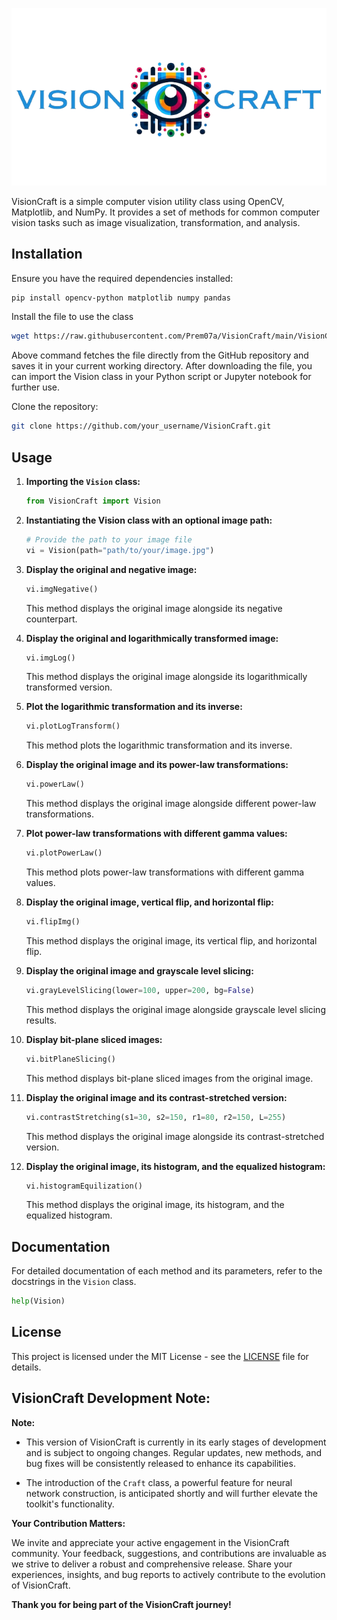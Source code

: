 <p align="center">
  <img src="./logo.png" alt="VisionCraft Logo" width="700"/>
</p>



VisionCraft is a simple computer vision utility class using OpenCV, Matplotlib, and NumPy. It provides a set of methods for common computer vision tasks such as image visualization, transformation, and analysis.

## Installation

Ensure you have the required dependencies installed:

```bash
pip install opencv-python matplotlib numpy pandas
```
Install the file to use the class

```bash
wget https://raw.githubusercontent.com/Prem07a/VisionCraft/main/VisionCraft.py
```

Above command fetches the file directly from the GitHub repository and saves it in your current working directory. After downloading the file, you can import the Vision class in your Python script or Jupyter notebook for further use.

Clone the repository:

```bash
git clone https://github.com/your_username/VisionCraft.git
```


## Usage

1. **Importing the `Vision` class:**

   ```python
   from VisionCraft import Vision
   ```

2. **Instantiating the Vision class with an optional image path:**

   ```python
   # Provide the path to your image file
   vi = Vision(path="path/to/your/image.jpg")
   ```

3. **Display the original and negative image:**

   ```python
   vi.imgNegative()
   ```

   This method displays the original image alongside its negative counterpart.

4. **Display the original and logarithmically transformed image:**

   ```python
   vi.imgLog()
   ```

   This method displays the original image alongside its logarithmically transformed version.

5. **Plot the logarithmic transformation and its inverse:**

   ```python
   vi.plotLogTransform()
   ```

   This method plots the logarithmic transformation and its inverse.

6. **Display the original image and its power-law transformations:**

   ```python
   vi.powerLaw()
   ```

   This method displays the original image alongside different power-law transformations.

7. **Plot power-law transformations with different gamma values:**

   ```python
   vi.plotPowerLaw()
   ```

   This method plots power-law transformations with different gamma values.

8. **Display the original image, vertical flip, and horizontal flip:**

   ```python
   vi.flipImg()
   ```

   This method displays the original image, its vertical flip, and horizontal flip.

9. **Display the original image and grayscale level slicing:**

   ```python
   vi.grayLevelSlicing(lower=100, upper=200, bg=False)
   ```

   This method displays the original image alongside grayscale level slicing results.

10. **Display bit-plane sliced images:**

    ```python
    vi.bitPlaneSlicing()
    ```

    This method displays bit-plane sliced images from the original image.

11. **Display the original image and its contrast-stretched version:**

    ```python
    vi.contrastStretching(s1=30, s2=150, r1=80, r2=150, L=255)
    ```

    This method displays the original image alongside its contrast-stretched version.

12. **Display the original image, its histogram, and the equalized histogram:**

    ```python
    vi.histogramEquilization()
    ```

    This method displays the original image, its histogram, and the equalized histogram.

## Documentation

For detailed documentation of each method and its parameters, refer to the docstrings in the `Vision` class.

```python
help(Vision)
```

## License

This project is licensed under the MIT License - see the [LICENSE](LICENSE) file for details.


## VisionCraft Development Note:

**Note:**

- This version of VisionCraft is currently in its early stages of development and is subject to ongoing changes. Regular updates, new methods, and bug fixes will be consistently released to enhance its capabilities.

- The introduction of the `Craft` class, a powerful feature for neural network construction, is anticipated shortly and will further elevate the toolkit's functionality.

**Your Contribution Matters:**

We invite and appreciate your active engagement in the VisionCraft community. Your feedback, suggestions, and contributions are invaluable as we strive to deliver a robust and comprehensive release. Share your experiences, insights, and bug reports to actively contribute to the evolution of VisionCraft.

**Thank you for being part of the VisionCraft journey!**
